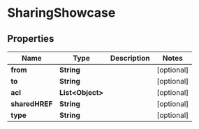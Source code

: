 

# SharingShowcase


## Properties

| Name | Type | Description | Notes |
|------------ | ------------- | ------------- | -------------|
|**from** | **String** |  |  [optional] |
|**to** | **String** |  |  [optional] |
|**acl** | **List&lt;Object&gt;** |  |  [optional] |
|**sharedHREF** | **String** |  |  [optional] |
|**type** | **String** |  |  [optional] |



